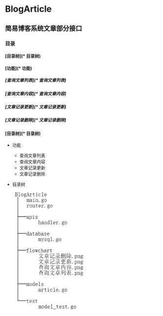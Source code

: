 # BlogArticle

## 简易博客系统文章部分接口

### 目录
#### [目录树](* 目录树)
#### [功能](* 功能)
##### [查询文章列表](* 查询文章列表)
##### [查询文章内容](* 查询文章内容)
##### [文章记录更新](* 文章记录更新)
##### [文章记录删除](* 文章记录删除)

#### [目录树](* 目录树)

* 功能
  * 查询文章列表
  * 查询文章内容
  * 文章记录更新
  * 文章记录删除

* 目录树
![404 找不到！](https://github.com/jookme/BlogArticle/blob/master/tree.png "目录树")



